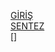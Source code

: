 [GİRİŞ](https://github.com/nazimege/sonicpigroup6/blob/develop/Giri%C5%9F.md)  
[SENTEZ](https://github.com/nazimege/sonicpigroup6/blob/develop/sentez.md)  
[]
